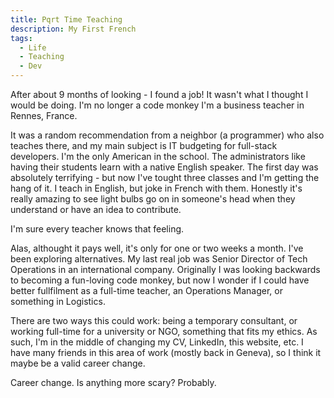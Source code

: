 ```yaml
---
title: Pqrt Time Teaching
description: My First French
tags:
  - Life
  - Teaching
  - Dev
---
```


After about 9 months of looking - I found a job! It wasn't what I thought I would be doing. I'm no longer a code monkey I'm a business teacher in Rennes, France.

It was a random recommendation from a neighbor (a programmer) who also teaches there, and my main subject is IT budgeting for full-stack developers. I'm the only American in the school. The administrators like having their students learn with a native English speaker. The first day was absolutely terrifying - but now I've tought three classes and I'm getting the hang of it. I teach in English, but joke in French with them. Honestly it's really amazing to see light bulbs go on in someone's head when they understand or have an idea to contribute.

I'm sure every teacher knows that feeling.

Alas, althought it pays well, it's only for one or two weeks a month. I've been exploring alternatives. My last real job was Senior Director of Tech Operations in an international company. Originally I was looking backwards to becoming a fun-loving code monkey, but now I wonder if I could have better fullfilment as a full-time teacher, an Operations Manager, or something in Logistics.

There are two ways this could work: being a temporary consultant, or working full-time for a university or NGO, something that fits my ethics. As such, I'm in the middle of changing my CV, LinkedIn, this website, etc. I have many friends in this area of work (mostly back in Geneva), so I think it maybe be a valid career change.

Career change. Is anything more scary? Probably.
